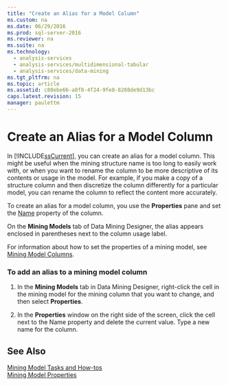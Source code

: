 ```yaml
---
title: "Create an Alias for a Model Column"
ms.custom: na
ms.date: 06/29/2016
ms.prod: sql-server-2016
ms.reviewer: na
ms.suite: na
ms.technology: 
  - analysis-services
  - analysis-services/multidimensional-tabular
  - analysis-services/data-mining
ms.tgt_pltfrm: na
ms.topic: article
ms.assetid: c80ebe66-a8f8-4f24-9fe8-8288de9d13bc
caps.latest.revision: 15
manager: paulettm
---
```

# Create an Alias for a Model Column
In [!INCLUDE[ssCurrent](../../Topics/TopicNameContainA/includes/ssCurrent_md.md)], you can create an alias for a model column. This might be useful when the mining structure name is too long to easily work with, or when you want to rename the column to be more descriptive of its contents or usage in the model. For example, if you make a copy of a structure column and then discretize the column differently for a particular model, you can rename the column to reflect the content more accurately.  
  
 To create an alias for a model column, you use the **Properties** pane and set the [Name](assetId:///caf2af86-5f9c-4e14-8168-f3a79248b4fe) property of the column.  
  
 On the **Mining Models** tab of Data Mining Designer, the alias appears enclosed in parentheses next to the column usage label.  
  
 For information about how to set the properties of a mining model, see [Mining Model Columns](../../Topics/TopicNameNotContainA/Mining-Model-Columns.md).  
  
### To add an alias to a mining model column  
  
1.  In the **Mining Models** tab in Data Mining Designer, right-click the cell in the mining model for the mining column that you want to change, and then select **Properties**.  
  
2.  In the **Properties** window on the right side of the screen, click the cell next to the Name property and delete the current value. Type a new name for the column.  
  
## See Also  
 [Mining Model Tasks and How-tos](../../Topics/TopicNameNotContainA/Mining-Model-Tasks-and-How-tos.md)   
 [Mining Model Properties](../../Topics/TopicNameNotContainA/Mining-Model-Properties.md)